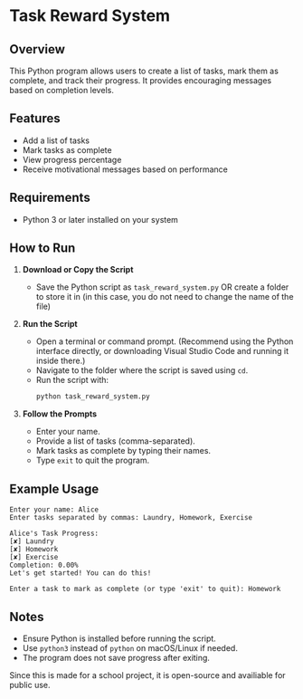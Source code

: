 # Task Reward System

## Overview
This Python program allows users to create a list of tasks, mark them as complete, and track their progress. It provides encouraging messages based on completion levels.

## Features
- Add a list of tasks
- Mark tasks as complete
- View progress percentage
- Receive motivational messages based on performance

## Requirements
- Python 3 or later installed on your system

## How to Run
1. **Download or Copy the Script**
   - Save the Python script as `task_reward_system.py` OR create a folder to store it in (in this case, you do not need to change the name of the file)

2. **Run the Script**
   - Open a terminal or command prompt. (Recommend using the Python interface directly, or downloading Visual Studio Code and running it inside there.)
   - Navigate to the folder where the script is saved using `cd`.
   - Run the script with:
     ```sh
     python task_reward_system.py
     ```

3. **Follow the Prompts**
   - Enter your name.
   - Provide a list of tasks (comma-separated).
   - Mark tasks as complete by typing their names.
   - Type `exit` to quit the program.

## Example Usage
```
Enter your name: Alice
Enter tasks separated by commas: Laundry, Homework, Exercise

Alice's Task Progress:
[✘] Laundry
[✘] Homework
[✘] Exercise
Completion: 0.00%
Let's get started! You can do this!

Enter a task to mark as complete (or type 'exit' to quit): Homework
```

## Notes
- Ensure Python is installed before running the script.
- Use `python3` instead of `python` on macOS/Linux if needed.
- The program does not save progress after exiting.

Since this is made for a school project, it is open-source and availiable for public use.

